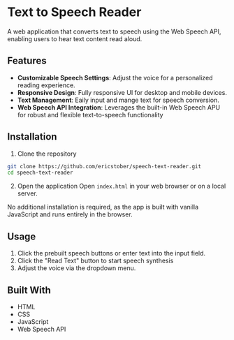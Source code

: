 # Text to Speech Reader

A web application that converts text to speech using the Web Speech API, enabling users to hear text content read aloud.

## Features

- **Customizable Speech Settings**: Adjust the voice for a personalized reading experience.
- **Responsive Design**: Fully responsive UI for desktop and mobile devices.
- **Text Management**: Eaily input and mange text for speech conversion.
- **Web Speech API Integration**: Leverages the built-in Web Speech APU for robust and flexible text-to-speech functionality

## Installation

1. Clone the repository

```bash
git clone https://github.com/ericstober/speech-text-reader.git
cd speech-text-reader
```

2. Open the application
   Open `index.html` in your web browser or on a local server.

No additional installation is required, as the app is built with vanilla JavaScript and runs entirely in the browser.

## Usage

1. Click the prebuilt speech buttons or enter text into the input field.
2. Click the "Read Text" button to start speech synthesis
3. Adjust the voice via the dropdown menu.

## Built With

- HTML
- CSS
- JavaScript
- Web Speech API
